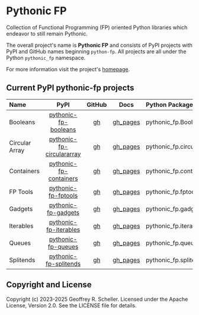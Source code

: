 # Pythonic FP

Collection of Functional Programming (FP) oriented Python libraries
which endeavor to still remain Pythonic.

The overall project's name is **Pythonic FP** and consists of PyPI
projects with PyPI and GitHub names beginning `python-fp`. All projects
are all under the Python `pythonic_fp` namespace.

For more information visit the project's
[homepage](https://grscheller.github.io/pythonic-fp/homepage/build/html/).

## Current PyPI pythonic-fp projects

| Name | PyPI | GitHub | Docs | Python Package |
|:---- |:----:|:------:|:----:|:-------------- |
| Booleans | [pythonic-fp-booleans][101] | [gh][201] | [gh_pages][301] | pythonic_fp.Booleans |
| Circular Array | [pythonic-fp-circulararray][102] | [gh][202] | [gh_pages][302] | pythonic_fp.circulararray |
| Containers | [pythonic-fp-containers][103] | [gh][203] | [gh_pages][303] | pythonic_fp.containers |
| FP Tools | [pythonic-fp-fptools][104] | [gh][204] | [gh_pages][304] | pythonic_fp.fptools |
| Gadgets | [pythonic-fp-gadgets][105] | [gh][205] | [gh_pages][305] | pythonic_fp.gadgets |
| Iterables | [pythonic-fp-iterables][106] | [gh][206] | [gh_pages][306] | pythonic_fp.iterables |
| Queues | [pythonic-fp-queues][107] | [gh][207] | [gh_pages][307] | pythonic_fp.queues |
| Splitends | [pythonic-fp-splitends][108] | [gh][208] | [gh_pages][308] | pythonic_fp.splitends |

## Copyright and License

Copyright (c) 2023-2025 Geoffrey R. Scheller. Licensed under the Apache
License, Version 2.0. See the LICENSE file for details.


[101]: https://pypi.org/project/pythonic-fp-booleans
[102]: https://pypi.org/project/pythonic-fp-circulararray
[103]: https://pypi.org/project/pythonic-fp-containers
[104]: https://pypi.org/project/pythonic-fp-fptools
[105]: https://pypi.org/project/pythonic-fp-gadgets
[106]: https://pypi.org/project/pythonic-fp-iterables
[107]: https://pypi.org/project/pythonic-fp-queues
[108]: https://pypi.org/project/pythonic-fp-splitends
[201]: https://github.com/grscheller/pythonic-fp-booleans/blob/main/README.rst
[202]: https://github.com/grscheller/pythonic-fp-circulararray/blob/main/README.rst
[203]: https://github.com/grscheller/pythonic-fp-containers/blob/main/README.rst
[204]: https://github.com/grscheller/pythonic-fp-fptools/blob/main/README.rst
[205]: https://github.com/grscheller/pythonic-fp-gadgets/blob/main/README.rst
[206]: https://github.com/grscheller/pythonic-fp-iterables/blob/main/README.rst
[207]: https://github.com/grscheller/pythonic-fp-queues/blob/main/README.rst
[208]: https://github.com/grscheller/pythonic-fp-splitends/blob/main/README.rst
[301]: https://grscheller.github.io/pythonic-fp/booleans/development/build/html
[302]: https://grscheller.github.io/pythonic-fp/circulararray/development/build/html
[303]: https://grscheller.github.io/pythonic-fp/containers/development/build/html
[304]: https://grscheller.github.io/pythonic-fp/fptools/development/build/html
[305]: https://grscheller.github.io/pythonic-fp/gadgets/development/build/html
[306]: https://grscheller.github.io/pythonic-fp/iterables/development/build/html
[307]: https://grscheller.github.io/pythonic-fp/queues/development/build/html
[308]: https://grscheller.github.io/pythonic-fp/splitends/development/build/html
